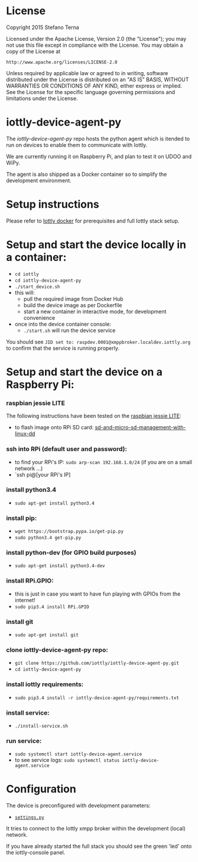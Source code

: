 # License

Copyright 2015 Stefano Terna

Licensed under the Apache License, Version 2.0 (the "License");
you may not use this file except in compliance with the License.
You may obtain a copy of the License at

    http://www.apache.org/licenses/LICENSE-2.0

Unless required by applicable law or agreed to in writing, software
distributed under the License is distributed on an "AS IS" BASIS,
WITHOUT WARRANTIES OR CONDITIONS OF ANY KIND, either express or implied.
See the License for the specific language governing permissions and
limitations under the License.

# iottly-device-agent-py
The *iottly-device-agent-py* repo hosts the python agent which is itended to run on devices to enable them to communicate with Iottly.

We are currently running it on Raspberry Pi, and plan to test it on UDOO and WiPy.

The agent is also shipped as a Docker container so to simplify the development environment.

# Setup instructions

Please refer to [Iottly docker](https://github.com/iottly/iottly-docker) for prerequisites and full Iottly stack setup.

# Setup and start the device locally in a container:

- `cd iottly`
- `cd iottly-device-agent-py`
- `./start_device.sh`
- this will:
  - pull the required image from Docker Hub
  - build the device image as per Dockerfile
  - start a new container in interactive mode, for development convenience
- once into the device container console:
  - `./start.sh` will run the device service

You should see `JID set to: raspdev.0001@xmppbroker.localdev.iottly.org` to confirm that the service is running properly.

# Setup and start the device on a Raspberry Pi:

### raspbian jessie LITE
The following instructions have been tested on the [raspbian jessie LITE](https://downloads.raspberrypi.org/raspbian_lite_latest):   
  - to flash image onto RPi SD card: [sd-and-micro-sd-management-with-linux-dd](http://tomorrowdata.io/2015/10/24/sd-and-micro-sd-management-with-linux-dd/)

### ssh into RPi (default user and password):
  - to find your RPi's IP: `sudo arp-scan 192.168.1.0/24` (if you are on a small network ...)
  - `ssh pi@[your RPi's IP]

### install python3.4
  - `sudo apt-get install python3.4`

### install pip:
  - `wget https://bootstrap.pypa.io/get-pip.py`
  - `sudo python3.4 get-pip.py`

### install python-dev (for GPIO build purposes)
  - `sudo apt-get install python3.4-dev`

### install RPi.GPIO:
  - this is just in case you want to have fun playing with GPIOs from the internet!
  - `sudo pip3.4 install RPi.GPIO`


### install git
  - `sudo apt-get install git`

### clone iottly-device-agent-py repo:
  - `git clone https://github.com/iottly/iottly-device-agent-py.git`
  - `cd iottly-device-agent-py`

### install iottly requirements:
  - `sudo pip3.4 install -r iottly-device-agent-py/requirements.txt`

### install service:
  - `./install-service.sh`

### run service:
  - `sudo systemctl start iottly-device-agent.service`
  - to see service logs: `sudo systemctl status iottly-device-agent.service`



# Configuration
The device is preconfigured with development parameters:
- [`settings.py`](https://github.com/iottly/iottly-device-agent-py/blob/master/iottly-device-agent-py/iottly/settings.py)

It tries to connect to the Iottly xmpp broker within the development (local) network.

If you have already started the full stack you should see the green 'led' onto the iottly-console panel.